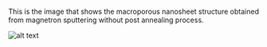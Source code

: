 This is the image that shows the macroporous nanosheet structure obtained from magnetron sputtering without post annealing process.

![alt text]()
